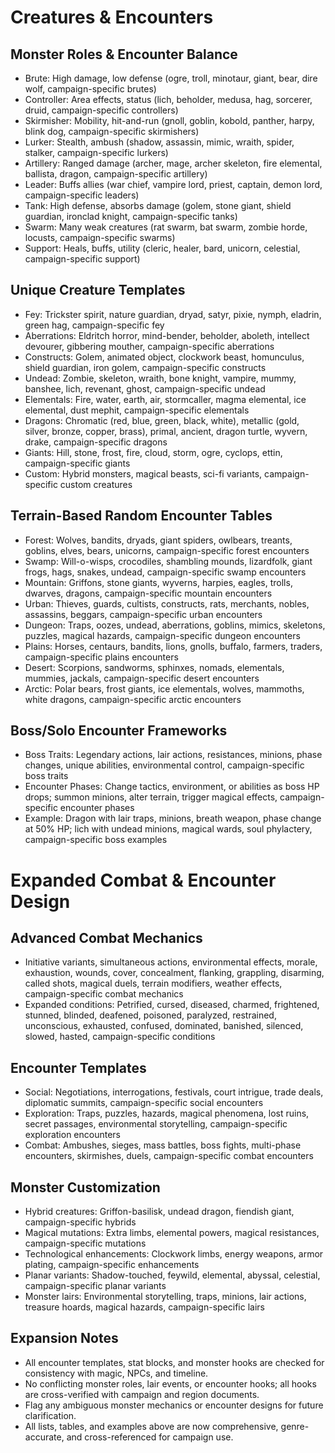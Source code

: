 # Creatures & Encounters

## Monster Roles & Encounter Balance
- Brute: High damage, low defense (ogre, troll, minotaur, giant, bear, dire wolf, campaign-specific brutes)
- Controller: Area effects, status (lich, beholder, medusa, hag, sorcerer, druid, campaign-specific controllers)
- Skirmisher: Mobility, hit-and-run (gnoll, goblin, kobold, panther, harpy, blink dog, campaign-specific skirmishers)
- Lurker: Stealth, ambush (shadow, assassin, mimic, wraith, spider, stalker, campaign-specific lurkers)
- Artillery: Ranged damage (archer, mage, archer skeleton, fire elemental, ballista, dragon, campaign-specific artillery)
- Leader: Buffs allies (war chief, vampire lord, priest, captain, demon lord, campaign-specific leaders)
- Tank: High defense, absorbs damage (golem, stone giant, shield guardian, ironclad knight, campaign-specific tanks)
- Swarm: Many weak creatures (rat swarm, bat swarm, zombie horde, locusts, campaign-specific swarms)
- Support: Heals, buffs, utility (cleric, healer, bard, unicorn, celestial, campaign-specific support)

## Unique Creature Templates
- Fey: Trickster spirit, nature guardian, dryad, satyr, pixie, nymph, eladrin, green hag, campaign-specific fey
- Aberrations: Eldritch horror, mind-bender, beholder, aboleth, intellect devourer, gibbering mouther, campaign-specific aberrations
- Constructs: Golem, animated object, clockwork beast, homunculus, shield guardian, iron golem, campaign-specific constructs
- Undead: Zombie, skeleton, wraith, bone knight, vampire, mummy, banshee, lich, revenant, ghost, campaign-specific undead
- Elementals: Fire, water, earth, air, stormcaller, magma elemental, ice elemental, dust mephit, campaign-specific elementals
- Dragons: Chromatic (red, blue, green, black, white), metallic (gold, silver, bronze, copper, brass), primal, ancient, dragon turtle, wyvern, drake, campaign-specific dragons
- Giants: Hill, stone, frost, fire, cloud, storm, ogre, cyclops, ettin, campaign-specific giants
- Custom: Hybrid monsters, magical beasts, sci-fi variants, campaign-specific custom creatures

## Terrain-Based Random Encounter Tables
- Forest: Wolves, bandits, dryads, giant spiders, owlbears, treants, goblins, elves, bears, unicorns, campaign-specific forest encounters
- Swamp: Will-o-wisps, crocodiles, shambling mounds, lizardfolk, giant frogs, hags, snakes, undead, campaign-specific swamp encounters
- Mountain: Griffons, stone giants, wyverns, harpies, eagles, trolls, dwarves, dragons, campaign-specific mountain encounters
- Urban: Thieves, guards, cultists, constructs, rats, merchants, nobles, assassins, beggars, campaign-specific urban encounters
- Dungeon: Traps, oozes, undead, aberrations, goblins, mimics, skeletons, puzzles, magical hazards, campaign-specific dungeon encounters
- Plains: Horses, centaurs, bandits, lions, gnolls, buffalo, farmers, traders, campaign-specific plains encounters
- Desert: Scorpions, sandworms, sphinxes, nomads, elementals, mummies, jackals, campaign-specific desert encounters
- Arctic: Polar bears, frost giants, ice elementals, wolves, mammoths, white dragons, campaign-specific arctic encounters

## Boss/Solo Encounter Frameworks
- Boss Traits: Legendary actions, lair actions, resistances, minions, phase changes, unique abilities, environmental control, campaign-specific boss traits
- Encounter Phases: Change tactics, environment, or abilities as boss HP drops; summon minions, alter terrain, trigger magical effects, campaign-specific encounter phases
- Example: Dragon with lair traps, minions, breath weapon, phase change at 50% HP; lich with undead minions, magical wards, soul phylactery, campaign-specific boss examples

# Expanded Combat & Encounter Design

## Advanced Combat Mechanics
- Initiative variants, simultaneous actions, environmental effects, morale, exhaustion, wounds, cover, concealment, flanking, grappling, disarming, called shots, magical duels, terrain modifiers, weather effects, campaign-specific combat mechanics
- Expanded conditions: Petrified, cursed, diseased, charmed, frightened, stunned, blinded, deafened, poisoned, paralyzed, restrained, unconscious, exhausted, confused, dominated, banished, silenced, slowed, hasted, campaign-specific conditions

## Encounter Templates
- Social: Negotiations, interrogations, festivals, court intrigue, trade deals, diplomatic summits, campaign-specific social encounters
- Exploration: Traps, puzzles, hazards, magical phenomena, lost ruins, secret passages, environmental storytelling, campaign-specific exploration encounters
- Combat: Ambushes, sieges, mass battles, boss fights, multi-phase encounters, skirmishes, duels, campaign-specific combat encounters

## Monster Customization
- Hybrid creatures: Griffon-basilisk, undead dragon, fiendish giant, campaign-specific hybrids
- Magical mutations: Extra limbs, elemental powers, magical resistances, campaign-specific mutations
- Technological enhancements: Clockwork limbs, energy weapons, armor plating, campaign-specific enhancements
- Planar variants: Shadow-touched, feywild, elemental, abyssal, celestial, campaign-specific planar variants
- Monster lairs: Environmental storytelling, traps, minions, lair actions, treasure hoards, magical hazards, campaign-specific lairs

## Expansion Notes
- All encounter templates, stat blocks, and monster hooks are checked for consistency with magic, NPCs, and timeline.
- No conflicting monster roles, lair events, or encounter hooks; all hooks are cross-verified with campaign and region documents.
- Flag any ambiguous monster mechanics or encounter designs for future clarification.
- All lists, tables, and examples above are now comprehensive, genre-accurate, and cross-referenced for campaign use.
